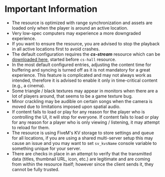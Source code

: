 # Important Information

* The resource is optimized with range synchronization and assets are loaded only when the player is around an active location.
* Very low-spec computers may experience a more downgraded experience.
* If you want to ensure the resource, you are advised to stop the playback in all active locations first to avoid crashes.
* The default configuration requires the _**cs-stream**_ resource which can be [downloaded here](https://github.com/criticalscripts-shop/cs-stream), started before `cs-hall` resource.
* In the most default configured entries, adjusting the content time for buffering and syncing is turned off as it is not mandatory for a great experience. This feature is complicated and may not always work as intended, therefore it is advised to enable it only in time-critical content (e.g., a cinema).
* Some triangle / black textures may appear in monitors when there are a lot of players around, that seems to be a game texture bug.
* Minor crackling may be audible on certain songs when the camera is moved due to limitations imposed upon spatial audio.
* If content fails to load or play for any reason for the player who is controlling the UI, it will stop for everyone. If content fails to load or play for any reason for a player who is only viewing / listening, it may attempt to reload for them.
* The resource is using FiveM's KV storage to store settings and queue for all locations, if you are using a shared multi-server setup this may cause an issue and you may want to set `sv_kvsName` console variable to something unique for your server.
* There are checks in place in an attempt to verify that the transmitted data (titles, thumbnail URL, icon, etc.) are legitimate and are coming from within the resource itself; however since the client sends it, they cannot be fully trusted.


